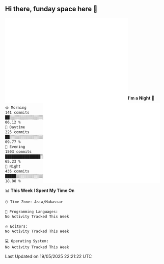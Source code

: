 ## Hi there, funday space here 🚀

<img align="left" width="400" alt="🌞" src="https://raw.githubusercontent.com/fhasnur/fhasnur/main/general.svg">
<img align="right" width="380" alt="🌞" src="https://raw.githubusercontent.com/fhasnur/fhasnur/main/statistics.svg">

<br><br><br><br><br><br><br><br><br><br><br><br><br><br>

<!--START_SECTION:waka-->
**I'm a Night 🦉** 

```text
🌞 Morning                141 commits         ██░░░░░░░░░░░░░░░░░░░░░░░   06.12 % 
🌆 Daytime                225 commits         ██░░░░░░░░░░░░░░░░░░░░░░░   09.77 % 
🌃 Evening                1503 commits        ████████████████░░░░░░░░░   65.23 % 
🌙 Night                  435 commits         █████░░░░░░░░░░░░░░░░░░░░   18.88 % 
```


📊 **This Week I Spent My Time On** 

```text
🕑︎ Time Zone: Asia/Makassar

💬 Programming Languages: 
No Activity Tracked This Week

🔥 Editors: 
No Activity Tracked This Week

💻 Operating System: 
No Activity Tracked This Week
```


 Last Updated on 19/05/2025 22:21:22 UTC
<!--END_SECTION:waka-->
